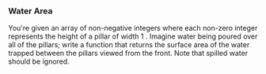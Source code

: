 ### Water Area

You're given an array of non-negative integers where each non-zero integer represents the height of a pillar of width 1 . Imagine water being poured over all of the pillars; write a function that returns the surface area of the water trapped between the pillars viewed from the front. Note that spilled water should be ignored.
